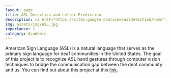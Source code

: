 ```yaml
---
layout: page
title: ASL Detection and Letter Prediction
description: <a href="https://sites.google.com/view/asldetection/home">ASL Detection and Letter Prediction</a>
img: assets/img/ASL.jpg
importance: 1
category: Academic
---
```


American Sign Language (ASL) is a natural language that serves as the primary sign language for deaf communities in the United States. The goal of this project is to recognize ASL hand gestures through computer vision techniques to bridge the communication gap between the deaf community and us. You can find out about this project at this <a href="https://sites.google.com/view/asldetection/home">link.</a>

